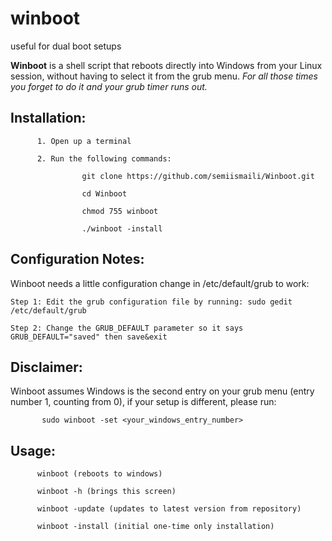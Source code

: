 # winboot
useful for dual boot setups

**Winboot** is a shell script that reboots directly into Windows from your Linux session, without having to select it from the grub menu. *For all those times you forget to do it and your grub timer runs out.*

Installation:
-
          1. Open up a terminal 
          
          2. Run the following commands:
                    
                    git clone https://github.com/semiismaili/Winboot.git
                    
                    cd Winboot
                    
                    chmod 755 winboot
                    
                    ./winboot -install
                    

Configuration Notes:
-
Winboot needs a little configuration change in /etc/default/grub to work:


    Step 1: Edit the grub configuration file by running: sudo gedit /etc/default/grub

    Step 2: Change the GRUB_DEFAULT parameter so it says GRUB_DEFAULT="saved" then save&exit

Disclaimer: 
-
  Winboot assumes Windows is the second entry on your grub menu (entry number 1, counting from 0), 
 if your setup is different, please run:
                             
           sudo winboot -set <your_windows_entry_number>

Usage:
-
          winboot (reboots to windows)
          
          winboot -h (brings this screen)
          
          winboot -update (updates to latest version from repository)
          
          winboot -install (initial one-time only installation)
          
          



